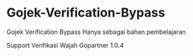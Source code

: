 # Gojek-Verification-Bypass
Gojek Verification Bypass
Hanya sebagai bahan pembelajaran

Support Verifikasi Wajah Gopartner 1.0.4
